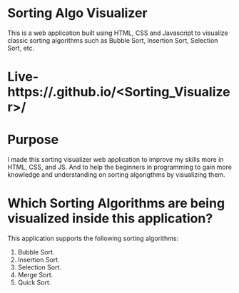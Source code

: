# Sorting Algo Visualizer
This is a web application built using HTML, CSS and Javascript to visualize classic sorting algorithms such as Bubble Sort, Insertion Sort, Selection Sort, etc.
 # Live- https://<Prachi250811>.github.io/<Sorting_Visualizer>/
 
# Purpose
I made this sorting visualizer web application to improve my skills more in HTML, CSS, and JS. And to help the beginners in programming to gain more knowledge and understanding on sorting algorigthms by visualizing them.

# Which Sorting Algorithms are being visualized inside this application?
This application supports the following sorting algorithms:

1. Bubble Sort.
2. Insertion Sort.
3. Selection Sort.
4. Merge Sort.
5. Quick Sort.
